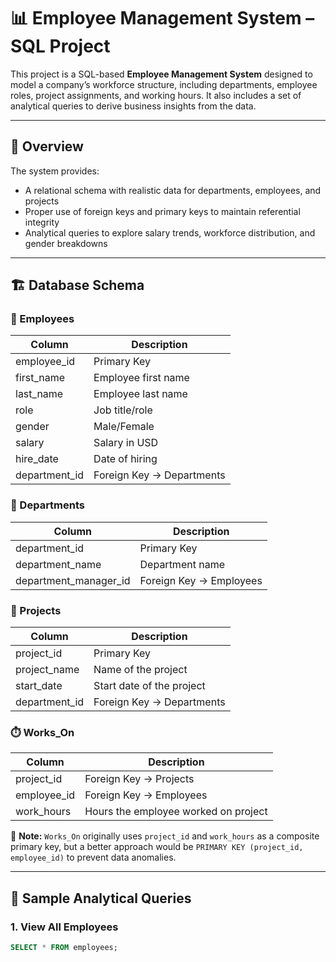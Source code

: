 # 📊 Employee Management System – SQL Project

This project is a SQL-based **Employee Management System** designed to model a company’s workforce structure, including departments, employee roles, project assignments, and working hours. It also includes a set of analytical queries to derive business insights from the data.

---

## 🧾 Overview

The system provides:
- A relational schema with realistic data for departments, employees, and projects
- Proper use of foreign keys and primary keys to maintain referential integrity
- Analytical queries to explore salary trends, workforce distribution, and gender breakdowns

---

## 🏗️ Database Schema

### 🧍 Employees
| Column        | Description              |
|---------------|--------------------------|
| employee_id   | Primary Key              |
| first_name    | Employee first name      |
| last_name     | Employee last name       |
| role          | Job title/role           |
| gender        | Male/Female              |
| salary        | Salary in USD            |
| hire_date     | Date of hiring           |
| department_id | Foreign Key → Departments |

### 🏢 Departments
| Column               | Description               |
|----------------------|---------------------------|
| department_id        | Primary Key               |
| department_name      | Department name           |
| department_manager_id| Foreign Key → Employees   |

### 📁 Projects
| Column        | Description              |
|---------------|--------------------------|
| project_id    | Primary Key              |
| project_name  | Name of the project      |
| start_date    | Start date of the project|
| department_id | Foreign Key → Departments |

### ⏱️ Works_On
| Column      | Description                          |
|-------------|--------------------------------------|
| project_id  | Foreign Key → Projects               |
| employee_id | Foreign Key → Employees              |
| work_hours  | Hours the employee worked on project |

🔸 **Note:** `Works_On` originally uses `project_id` and `work_hours` as a composite primary key, but a better approach would be `PRIMARY KEY (project_id, employee_id)` to prevent data anomalies.

---

## 🧠 Sample Analytical Queries

### 1. View All Employees
```sql
SELECT * FROM employees;
